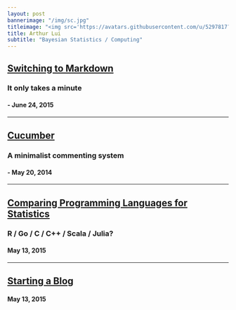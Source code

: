 ```yaml
---
layout: post
bannerimage: "/img/sc.jpg"
titleimage: "<img src='https://avatars.githubusercontent.com/u/5297817?v=3' style='width:200px; border-radius:50%'>"
title: Arthur Lui
subtitle: "Bayesian Statistics / Computing"
---
```

<link href="/css/home.css" rel="stylesheet">

##  [Switching to Markdown](/posts/markdown)
### It only takes a minute
#### - June 24, 2015
***

##   [Cucumber](/posts/cucumber)
###  A minimalist commenting system
#### - May 20, 2014
***

##   [Comparing Programming Languages for Statistics](/posts/langcompare)
###  R / Go / C / C++ / Scala / Julia?
#### May 13, 2015
***

##   [Starting a Blog](/posts/startblog)
#### May 13, 2015
